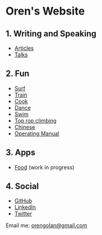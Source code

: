 <!-- numbers -->

# Oren's Website

## 1. Writing and Speaking
* [Articles](articles/)
* [Talks](talks/)

## 2. Fun
* [Surf](surf/)
* [Train](train/)
* [Cook](cook/)
* [Dance](dance/)
* [Swim](swim/)
* [Top rop climbing](top-rop/)
* [Chinese](chinese/)
* [Operating Manual](operating-manual/)

## 3. Apps
* [Food](https://oren.github.io/food/) (work in progress)

## 4. Social

* [GitHub](https://www.github.com/oren)
* [LinkedIn](https://www.linkedin.com/in/orengolan)
* [Twitter](https://www.twitter.com/oreng)

Email me: <orengolan@gmail.com>

